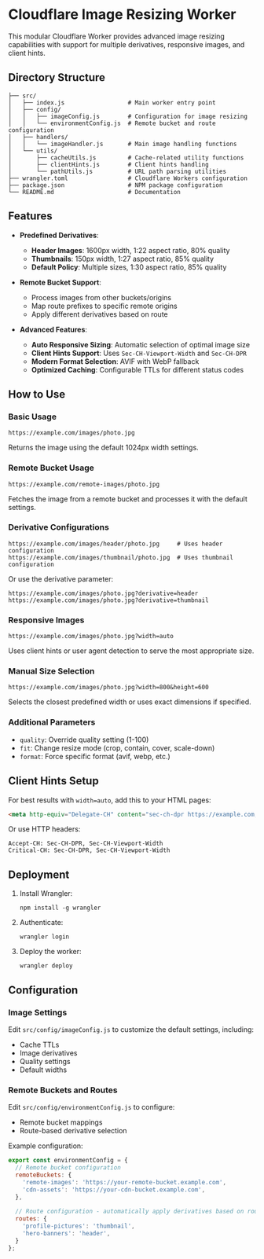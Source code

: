 # Cloudflare Image Resizing Worker

This modular Cloudflare Worker provides advanced image resizing capabilities with support for multiple derivatives, responsive images, and client hints.

## Directory Structure

```
├── src/
│   ├── index.js                  # Main worker entry point
│   ├── config/
│   │   ├── imageConfig.js        # Configuration for image resizing
│   │   └── environmentConfig.js  # Remote bucket and route configuration
│   ├── handlers/
│   │   └── imageHandler.js       # Main image handling functions
│   └── utils/
│       ├── cacheUtils.js         # Cache-related utility functions
│       ├── clientHints.js        # Client hints handling
│       └── pathUtils.js          # URL path parsing utilities
├── wrangler.toml                 # Cloudflare Workers configuration
├── package.json                  # NPM package configuration
└── README.md                     # Documentation
```

## Features

- **Predefined Derivatives**:
  - **Header Images**: 1600px width, 1:22 aspect ratio, 80% quality
  - **Thumbnails**: 150px width, 1:27 aspect ratio, 85% quality
  - **Default Policy**: Multiple sizes, 1:30 aspect ratio, 85% quality

- **Remote Bucket Support**:
  - Process images from other buckets/origins
  - Map route prefixes to specific remote origins
  - Apply different derivatives based on route

- **Advanced Features**:
  - **Auto Responsive Sizing**: Automatic selection of optimal image size
  - **Client Hints Support**: Uses `Sec-CH-Viewport-Width` and `Sec-CH-DPR`
  - **Modern Format Selection**: AVIF with WebP fallback
  - **Optimized Caching**: Configurable TTLs for different status codes

## How to Use

### Basic Usage

```
https://example.com/images/photo.jpg
```

Returns the image using the default 1024px width settings.

### Remote Bucket Usage

```
https://example.com/remote-images/photo.jpg
```

Fetches the image from a remote bucket and processes it with the default settings.

### Derivative Configurations

```
https://example.com/images/header/photo.jpg     # Uses header configuration
https://example.com/images/thumbnail/photo.jpg  # Uses thumbnail configuration
```

Or use the derivative parameter:

```
https://example.com/images/photo.jpg?derivative=header
https://example.com/images/photo.jpg?derivative=thumbnail
```

### Responsive Images

```
https://example.com/images/photo.jpg?width=auto
```

Uses client hints or user agent detection to serve the most appropriate size.

### Manual Size Selection

```
https://example.com/images/photo.jpg?width=800&height=600
```

Selects the closest predefined width or uses exact dimensions if specified.

### Additional Parameters

- `quality`: Override quality setting (1-100)
- `fit`: Change resize mode (crop, contain, cover, scale-down)
- `format`: Force specific format (avif, webp, etc.)

## Client Hints Setup

For best results with `width=auto`, add this to your HTML pages:

```html
<meta http-equiv="Delegate-CH" content="sec-ch-dpr https://example.com; sec-ch-viewport-width https://example.com"/>
```

Or use HTTP headers:

```
Accept-CH: Sec-CH-DPR, Sec-CH-Viewport-Width
Critical-CH: Sec-CH-DPR, Sec-CH-Viewport-Width
```

## Deployment

1. Install Wrangler:
   ```
   npm install -g wrangler
   ```

2. Authenticate:
   ```
   wrangler login
   ```

3. Deploy the worker:
   ```
   wrangler deploy
   ```

## Configuration

### Image Settings

Edit `src/config/imageConfig.js` to customize the default settings, including:

- Cache TTLs
- Image derivatives
- Quality settings
- Default widths

### Remote Buckets and Routes

Edit `src/config/environmentConfig.js` to configure:

- Remote bucket mappings
- Route-based derivative selection

Example configuration:

```javascript
export const environmentConfig = {
  // Remote bucket configuration
  remoteBuckets: {
    'remote-images': 'https://your-remote-bucket.example.com',
    'cdn-assets': 'https://your-cdn-bucket.example.com',
  },
  
  // Route configuration - automatically apply derivatives based on route
  routes: {
    'profile-pictures': 'thumbnail',
    'hero-banners': 'header',
  }
};
